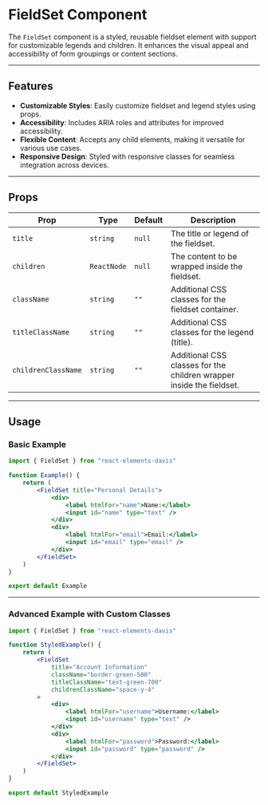 # FieldSet Component

The `FieldSet` component is a styled, reusable fieldset element with support for customizable legends and children. It enhances the visual appeal and accessibility of form groupings or content sections.

---

## Features

-   **Customizable Styles**: Easily customize fieldset and legend styles using props.
-   **Accessibility**: Includes ARIA roles and attributes for improved accessibility.
-   **Flexible Content**: Accepts any child elements, making it versatile for various use cases.
-   **Responsive Design**: Styled with responsive classes for seamless integration across devices.

---

## Props

| Prop                | Type        | Default | Description                                                          |
| ------------------- | ----------- | ------- | -------------------------------------------------------------------- |
| `title`             | `string`    | `null`  | The title or legend of the fieldset.                                 |
| `children`          | `ReactNode` | `null`  | The content to be wrapped inside the fieldset.                       |
| `className`         | `string`    | `""`    | Additional CSS classes for the fieldset container.                   |
| `titleClassName`    | `string`    | `""`    | Additional CSS classes for the legend (title).                       |
| `childrenClassName` | `string`    | `""`    | Additional CSS classes for the children wrapper inside the fieldset. |

---

## Usage

### Basic Example

```jsx
import { FieldSet } from "react-elements-davis"

function Example() {
    return (
        <FieldSet title="Personal Details">
            <div>
                <label htmlFor="name">Name:</label>
                <input id="name" type="text" />
            </div>
            <div>
                <label htmlFor="email">Email:</label>
                <input id="email" type="email" />
            </div>
        </FieldSet>
    )
}

export default Example
```

---

### Advanced Example with Custom Classes

```jsx
import { FieldSet } from "react-elements-davis"

function StyledExample() {
    return (
        <FieldSet
            title="Account Information"
            className="border-green-500"
            titleClassName="text-green-700"
            childrenClassName="space-y-4"
        >
            <div>
                <label htmlFor="username">Username:</label>
                <input id="username" type="text" />
            </div>
            <div>
                <label htmlFor="password">Password:</label>
                <input id="password" type="password" />
            </div>
        </FieldSet>
    )
}

export default StyledExample
```
